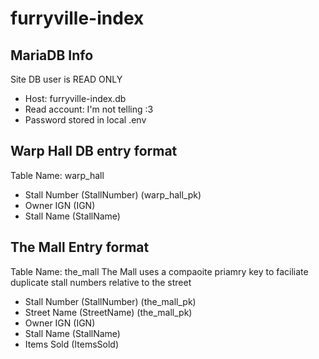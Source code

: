 # furryville-index

## MariaDB Info
Site DB user is READ ONLY

- Host: furryville-index.db
- Read account: I'm not telling :3
- Password stored in local .env

## Warp Hall DB entry format
Table Name: warp_hall

- Stall Number (StallNumber) (warp_hall_pk)
- Owner IGN (IGN)
- Stall Name (StallName)

## The Mall Entry format
Table Name: the_mall
The Mall uses a compaoite priamry key to faciliate duplicate stall numbers relative to the street
- Stall Number (StallNumber) (the_mall_pk)
- Street Name (StreetName) (the_mall_pk)
- Owner IGN (IGN)
- Stall Name (StallName)
- Items Sold (ItemsSold)
